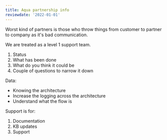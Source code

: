 ```yaml
---
title: Aqua partnership info
reviewdate: '2022-01-01'
---
```



<!--suppress ALL -->
<p id="bkmrk-worst-kind-of-partne">Worst kind of partners is those who throw things from customer to partner to company as it's bad communication.</p>
<p id="bkmrk-we-are-treated-as-a-">We are treated as a level 1 support team. </p>
<ol id="bkmrk-status-what-has-been">
<li>Status</li>
<li>What has been done</li>
<li>What do you think it could be</li>
<li>Couple of questions to narrow it down </li>
</ol>
<p id="bkmrk-data%3A">Data:</p>
<ul id="bkmrk-knowing-the-architec">
<li>Knowing the architecture</li>
<li>Increase the logging across the architecture </li>
<li>Understand what the flow is</li>
</ul>
<p id="bkmrk-support-is-for%3A">Support is for:</p>
<ol id="bkmrk-documentation-kb-upd">
<li>Documentation</li>
<li>KB updates</li>
<li>Support</li>
</ol>